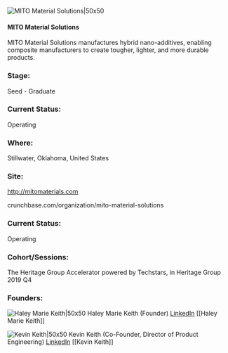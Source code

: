 

![MITO Material Solutions|50x50](https://apimg.techstars.com/connect/images/image_files/5d61bf1aa36c116310000266/original/Mito_-_Cover_Slide_1.jpg)

#### MITO Material Solutions
MITO Material Solutions manufactures hybrid nano-additives, enabling composite manufacturers to create tougher, lighter, and more durable products.

### Stage: 
Seed - Graduate 

### Current Status: 
Operating

### Where:
Stillwater, Oklahoma, United States

### Site:
http://mitomaterials.com



crunchbase.com/organization/mito-material-solutions

### Current Status: 
Operating

### Cohort/Sessions: 
The Heritage Group Accelerator powered by Techstars, in Heritage Group 2019 Q4

### Founders: 

![Haley Marie Keith|50x50](https://apimg.techstars.com/connect/images/image_files/5d5d454334a60d049900003f/original/HayelMarieKeith_MITO.jpg) Haley Marie Keith (Founder) [LinkedIn](https://linkedin.com/in/haley-marie-kurtz-67533444) [[Haley Marie Keith]]

![Kevin Keith|50x50](http://s3.amazonaws.com/ts-accel-connect-uploads/images/image_files/5d5d459934a60d0499000040/original/KevinKeith_MITO.jpg) Kevin Keith (Co-Founder, Director of Product Engineering) [LinkedIn](https://linkedin.com/in/krkeith) [[Kevin Keith]]


